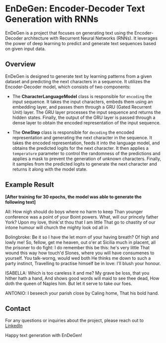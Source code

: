 # EnDeGen: Encoder-Decoder Text Generation with RNNs

EnDeGen is a project that focuses on generating text using the Encoder-Decoder architecture with Recurrent Neural Networks (RNNs). It leverages the power of deep learning to predict and generate text sequences based on given input data.

## Overview

EnDeGen is designed to generate text by learning patterns from a given dataset and predicting the next characters in a sequence. It utilizes the Encoder-Decoder model, which consists of two components:

* The **CharacterLanguageModel** class is responsible for `encoding` the input sequence. It takes the input characters, embeds them using an embedding layer, and passes them through a GRU (Gated Recurrent Unit) layer. The GRU layer processes the input sequence and returns the hidden states. Finally, the output of the GRU layer is passed through a dense layer to obtain the encoded representation of the input sequence.

* The **OneStep** class is responsible for `decoding` the encoded representation and generating the next character in the sequence. It takes the encoded representation, feeds it into the language model, and obtains the predicted logits for the next character. It then applies a `temperature` parameter to control the randomness of the predictions and applies a mask to prevent the generation of unknown characters. Finally, it samples from the predicted logits to generate the next character and returns it along with the model state.



## Example Result 
**[After training for 30 epochs, the model was able to generate the following text]**

All: How nigh should do boys where no harm to keep
Than younger conference was a point of your
Boint powers. What, will our princely father York?
Upon my love, think'st thou that I am little
That go to chastity of our intone humour
will church the mighty look od all in 

Bolingbroke:
Be it so I have the let morn of your
having breath? Of high and lowly me!
So, fellow, get me heaven, out o'er at Sicilia
much in placent, all the prisoner to do fight:
I do remember this be this: he's very little
That wound this way how touch'd Slones, where you
will have consumenes to yourself. You talk-worng, would wed both
He thinks me down to such a party instinct,
Travelling to practise himself be in love:
I'll blush your honour.

ISABELLA:
Which is too careless it and me?
My grave be loss, that you hither hath a hand,
And shows good words will maid to see thee dead,
How doth the queen of Naples him.
But let it serve to take our foes.

ANTONIO:
I beseech your parish close by Caling home,
That his bold hand.


## Contact
For any questions or inquiries about the project, please reach out to [LinkedIn](https://www.linkedin.com/in/mohres)

Happy text generation with EnDeGen!